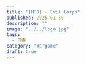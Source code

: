 ```yaml
---
title: "[HTB] - Evil Corps"
published: 2025-01-30
description: ""
image: "../../logo.jpg"
tags:
  - PWN
category: "Wargame"
draft: true
---
```

